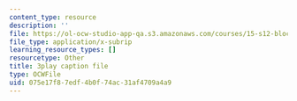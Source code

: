 ```yaml
---
content_type: resource
description: ''
file: https://ol-ocw-studio-app-qa.s3.amazonaws.com/courses/15-s12-blockchain-and-money-fall-2018/075e17f87edf4b0f74ac31af4709a4a9_eGNSuTBc60.srt
file_type: application/x-subrip
learning_resource_types: []
resourcetype: Other
title: 3play caption file
type: OCWFile
uid: 075e17f8-7edf-4b0f-74ac-31af4709a4a9
---
```


